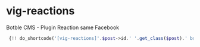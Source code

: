 # vig-reactions
Botble CMS - Plugin Reaction same Facebook

```php
 {!! do_shortcode('[vig-reactions]'.$post->id.' '.get_class($post).' bs3[/vig-reactions]') !!}
```
